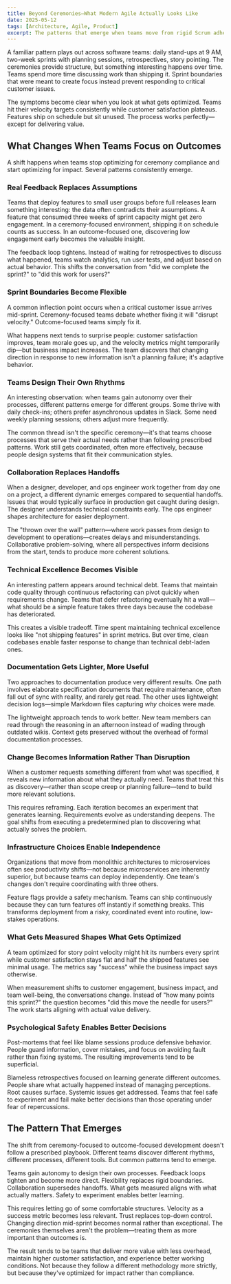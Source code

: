 ```yaml
---
title: Beyond Ceremonies—What Modern Agile Actually Looks Like
date: 2025-05-12
tags: [Architecture, Agile, Product]
excerpt: The patterns that emerge when teams move from rigid Scrum adherence to outcome-focused development.
---
```


A familiar pattern plays out across software teams: daily stand-ups at 9 AM, two-week sprints with planning sessions, retrospectives, story pointing. The ceremonies provide structure, but something interesting happens over time. Teams spend more time discussing work than shipping it. Sprint boundaries that were meant to create focus instead prevent responding to critical customer issues.

The symptoms become clear when you look at what gets optimized. Teams hit their velocity targets consistently while customer satisfaction plateaus. Features ship on schedule but sit unused. The process works perfectly—except for delivering value.

## What Changes When Teams Focus on Outcomes

A shift happens when teams stop optimizing for ceremony compliance and start optimizing for impact. Several patterns consistently emerge.

### Real Feedback Replaces Assumptions

Teams that deploy features to small user groups before full releases learn something interesting: the data often contradicts their assumptions. A feature that consumed three weeks of sprint capacity might get zero engagement. In a ceremony-focused environment, shipping it on schedule counts as success. In an outcome-focused one, discovering low engagement early becomes the valuable insight.

The feedback loop tightens. Instead of waiting for retrospectives to discuss what happened, teams watch analytics, run user tests, and adjust based on actual behavior. This shifts the conversation from "did we complete the sprint?" to "did this work for users?"

### Sprint Boundaries Become Flexible

A common inflection point occurs when a critical customer issue arrives mid-sprint. Ceremony-focused teams debate whether fixing it will "disrupt velocity." Outcome-focused teams simply fix it.

What happens next tends to surprise people: customer satisfaction improves, team morale goes up, and the velocity metrics might temporarily dip—but business impact increases. The team discovers that changing direction in response to new information isn't a planning failure; it's adaptive behavior.

### Teams Design Their Own Rhythms

An interesting observation: when teams gain autonomy over their processes, different patterns emerge for different groups. Some thrive with daily check-ins; others prefer asynchronous updates in Slack. Some need weekly planning sessions; others adjust more frequently.

The common thread isn't the specific ceremony—it's that teams choose processes that serve their actual needs rather than following prescribed patterns. Work still gets coordinated, often more effectively, because people design systems that fit their communication styles.

### Collaboration Replaces Handoffs

When a designer, developer, and ops engineer work together from day one on a project, a different dynamic emerges compared to sequential handoffs. Issues that would typically surface in production get caught during design. The designer understands technical constraints early. The ops engineer shapes architecture for easier deployment.

The "thrown over the wall" pattern—where work passes from design to development to operations—creates delays and misunderstandings. Collaborative problem-solving, where all perspectives inform decisions from the start, tends to produce more coherent solutions.

### Technical Excellence Becomes Visible

An interesting pattern appears around technical debt. Teams that maintain code quality through continuous refactoring can pivot quickly when requirements change. Teams that defer refactoring eventually hit a wall—what should be a simple feature takes three days because the codebase has deteriorated.

This creates a visible tradeoff. Time spent maintaining technical excellence looks like "not shipping features" in sprint metrics. But over time, clean codebases enable faster response to change than technical debt-laden ones.

### Documentation Gets Lighter, More Useful

Two approaches to documentation produce very different results. One path involves elaborate specification documents that require maintenance, often fall out of sync with reality, and rarely get read. The other uses lightweight decision logs—simple Markdown files capturing *why* choices were made.

The lightweight approach tends to work better. New team members can read through the reasoning in an afternoon instead of wading through outdated wikis. Context gets preserved without the overhead of formal documentation processes.

### Change Becomes Information Rather Than Disruption

When a customer requests something different from what was specified, it reveals new information about what they actually need. Teams that treat this as discovery—rather than scope creep or planning failure—tend to build more relevant solutions.

This requires reframing. Each iteration becomes an experiment that generates learning. Requirements evolve as understanding deepens. The goal shifts from executing a predetermined plan to discovering what actually solves the problem.

### Infrastructure Choices Enable Independence

Organizations that move from monolithic architectures to microservices often see productivity shifts—not because microservices are inherently superior, but because teams can deploy independently. One team's changes don't require coordinating with three others.

Feature flags provide a safety mechanism. Teams can ship continuously because they can turn features off instantly if something breaks. This transforms deployment from a risky, coordinated event into routine, low-stakes operations.

### What Gets Measured Shapes What Gets Optimized

A team optimized for story point velocity might hit its numbers every sprint while customer satisfaction stays flat and half the shipped features see minimal usage. The metrics say "success" while the business impact says otherwise.

When measurement shifts to customer engagement, business impact, and team well-being, the conversations change. Instead of "how many points this sprint?" the question becomes "did this move the needle for users?" The work starts aligning with actual value delivery.

### Psychological Safety Enables Better Decisions

Post-mortems that feel like blame sessions produce defensive behavior. People guard information, cover mistakes, and focus on avoiding fault rather than fixing systems. The resulting improvements tend to be superficial.

Blameless retrospectives focused on learning generate different outcomes. People share what actually happened instead of managing perceptions. Root causes surface. Systemic issues get addressed. Teams that feel safe to experiment and fail make better decisions than those operating under fear of repercussions.

## The Pattern That Emerges

The shift from ceremony-focused to outcome-focused development doesn't follow a prescribed playbook. Different teams discover different rhythms, different processes, different tools. But common patterns tend to emerge.

Teams gain autonomy to design their own processes. Feedback loops tighten and become more direct. Flexibility replaces rigid boundaries. Collaboration supersedes handoffs. What gets measured aligns with what actually matters. Safety to experiment enables better learning.

This requires letting go of some comfortable structures. Velocity as a success metric becomes less relevant. Trust replaces top-down control. Changing direction mid-sprint becomes normal rather than exceptional. The ceremonies themselves aren't the problem—treating them as more important than outcomes is.

The result tends to be teams that deliver more value with less overhead, maintain higher customer satisfaction, and experience better working conditions. Not because they follow a different methodology more strictly, but because they've optimized for impact rather than compliance.